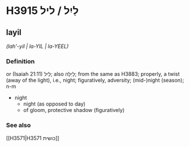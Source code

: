 # H3915 לַיִל / ליל

## layil

_(lah'-yil | la-YIL | la-YEEL)_

### Definition

or (Isaiah 21:11) לֵיל; also לַיְלָה; from the same as H3883; properly, a twist (away of the light), i.e., night; figuratively, adversity; (mid-)night (season); n-m

- night
  - night (as opposed to day)
  - of gloom, protective shadow (figuratively)

### See also

[[H3571|H3571 כושית]]
